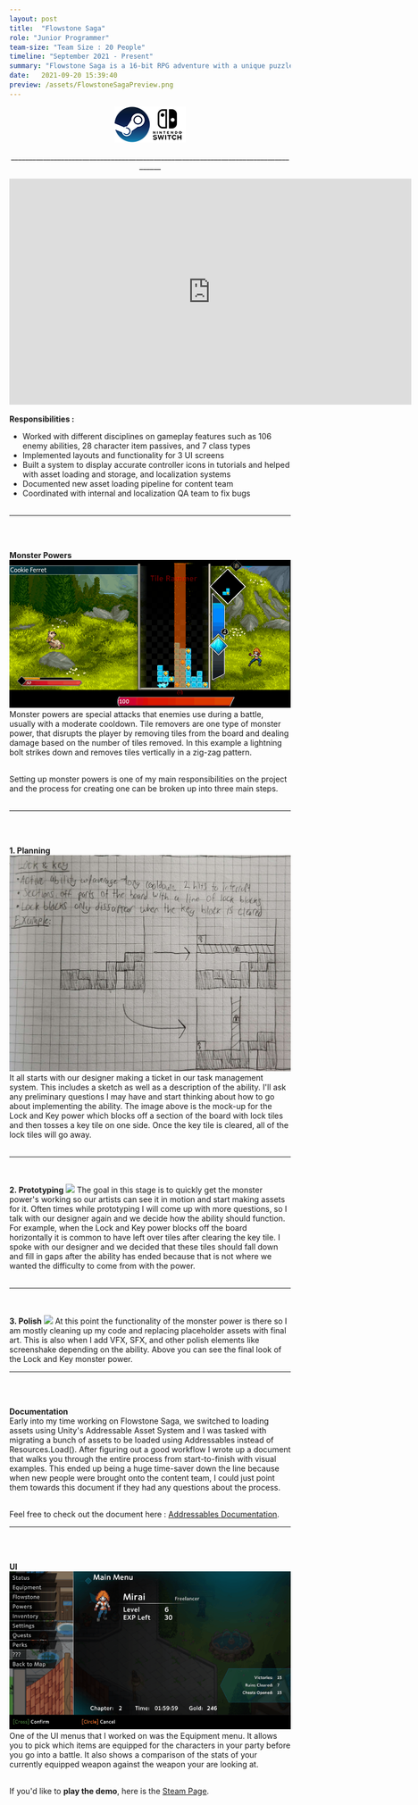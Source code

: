 ```yaml
---
layout: post
title:  "Flowstone Saga"
role: "Junior Programmer"
team-size: "Team Size : 20 People"
timeline: "September 2021 - Present"
summary: "Flowstone Saga is a 16-bit RPG adventure with a unique puzzle-battle system."
date:   2021-09-20 15:39:40
preview: /assets/FlowstoneSagaPreview.png
---
```

<p align="center"><a href="https://store.steampowered.com/app/1372000/Flowstone_Saga/"><img src="/assets/steam_logo_64x.png"></a><img src="/assets/switch_logo_64x.png"></p>
<p align="center">____________________________________________________________________________________</p>
<p align="center">
<iframe width="720" height="405" src="https://www.youtube.com/embed/uqNS-6pwP3A" title="Flowstone Saga Next Fest Trailer" frameborder="0" allow="accelerometer; autoplay; clipboard-write; encrypted-media; gyroscope; picture-in-picture; web-share" allowfullscreen></iframe>

<b>Responsibilities :</b><br>
- Worked with different disciplines on gameplay features such as 106 enemy abilities, 28 character item passives, and 7 class types<br>
- Implemented layouts and functionality for 3 UI screens<br>
- Built a system to display accurate controller icons in tutorials and helped with asset loading and storage, and localization systems<br>
- Documented new asset loading pipeline for content team<br>
- Coordinated with internal and localization QA team to fix bugs<br><br>
____________________________________________________________________________________
<br><br>

<b>Monster Powers</b>
<img src="/assets/FlowstoneSagaGifs/LightningStrike.gif">
Monster powers are special attacks that enemies use during a battle, usually with a moderate cooldown. Tile removers are one type of monster power, that disrupts the player by removing tiles from the board and dealing damage based on the number of tiles removed. In this example a lightning bolt strikes down and removes tiles vertically in a zig-zag pattern.<br><br>

Setting up monster powers is one of my main responsibilities on the project and the process for creating one can be broken up into three main steps.<br><br>
____________________________________________________________________________________
<br><br>

<b>1. Planning</b>
<img src="/assets/Lock&Key(Mock-Up).png">
It all starts with our designer making a ticket in our task management system. This includes a sketch as well as a description of the ability. I'll ask any preliminary questions I may have and start thinking about how to go about implementing the ability. The image above is the mock-up for the Lock and Key power which blocks off a section of the board with lock tiles and then tosses a key tile on one side. Once the key tile is cleared, all of the lock tiles will go away.<br><br>

____________________________________________________________________________________
<br><br>
<b>2. Prototyping</b>
<img src="/assets/FlowstoneSagaGifs/LockAndKeyHorizontal.gif">
The goal in this stage is to quickly get the monster power's working so our artists can see it in motion and start making assets for it. Often times while prototyping I will come up with more questions, so I talk with our designer again and we decide how the ability should function. For example, when the Lock and Key power blocks off the board horizontally it is common to have left over tiles after clearing the key tile. I spoke with our designer and we decided that these tiles should fall down and fill in gaps after the ability has ended because that is not where we wanted the difficulty to come from with the power.<br><br>

____________________________________________________________________________________
<br><br>
<b>3. Polish</b>
<img src="/assets/FlowstoneSagaGifs/LockAndKeyPower(Final).gif">
At this point the functionality of the monster power is there so I am mostly cleaning up my code and replacing placeholder assets with final art. This is also when I add VFX, SFX, and other polish elements like screenshake depending on the ability. Above you can see the final look of the Lock and Key monster power.  
____________________________________________________________________________________
<br><br>

<b>Documentation</b><br>
Early into my time working on Flowstone Saga, we switched to loading assets using Unity's Addressable Asset System and I was tasked with migrating a bunch of assets to be loaded using Addressables instead of Resources.Load(). After figuring out a good workflow I wrote up a document that walks you through the entire process from start-to-finish with visual examples. This ended up being a huge time-saver down the line because when new people were brought onto the content team, I could just point them towards this document if they had any questions about the process.<br><br>

Feel free to check out the document here : <a href="https://docs.google.com/document/d/1CgCN2DBm3LqS_b8gA4DRWRaaVjDBc943ztECmDGMwWY/edit?usp=sharing"> Addressables Documentation</a>.<br>
____________________________________________________________________________________
<br><br>

<b>UI</b><br>
<img src="/assets/FlowstoneSagaGifs/EquipmentUI.gif">
One of the UI menus that I worked on was the Equipment menu. It allows you to pick which items are equipped for the characters in your party before you go into a battle. It also shows a comparison of the stats of your currently equipped weapon against the weapon your are looking at.
<br><br>


If you'd like to <b>play the demo</b>, here is the <a href="https://store.steampowered.com/app/1372000/Flowstone_Saga/"> Steam Page</a>.
</p>
